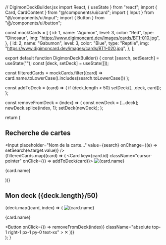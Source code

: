 // DigimonDeckBuilder.jsx
import React, { useState } from "react";
import { Card, CardContent } from "@/components/ui/card";
import { Input } from "@/components/ui/input";
import { Button } from "@/components/ui/button";

const mockCards = [
  {
    id: 1,
    name: "Agumon",
    level: 3,
    color: "Red",
    type: "Dinosaur",
    img: "https://www.digimoncard.dev/images/cards/BT1-010.jpg",
  },
  {
    id: 2,
    name: "Gabumon",
    level: 3,
    color: "Blue",
    type: "Reptile",
    img: "https://www.digimoncard.dev/images/cards/BT1-020.jpg",
  },
];

export default function DigimonDeckBuilder() {
  const [search, setSearch] = useState("");
  const [deck, setDeck] = useState([]);

  const filteredCards = mockCards.filter((card) =>
    card.name.toLowerCase().includes(search.toLowerCase())
  );

  const addToDeck = (card) => {
    if (deck.length < 50) setDeck([...deck, card]);
  };

  const removeFromDeck = (index) => {
    const newDeck = [...deck];
    newDeck.splice(index, 1);
    setDeck(newDeck);
  };

  return (
    <div className="p-4 grid grid-cols-1 md:grid-cols-2 gap-6">
      <div>
        <h2 className="text-xl font-bold mb-2">Recherche de cartes</h2>
        <Input
          placeholder="Nom de la carte..."
          value={search}
          onChange={(e) => setSearch(e.target.value)}
        />
        <div className="grid grid-cols-2 gap-4 mt-4">
          {filteredCards.map((card) => (
            <Card key={card.id} className="cursor-pointer" onClick={() => addToDeck(card)}>
              <CardContent className="p-2">
                <img src={card.img} alt={card.name} className="rounded-xl" />
                <p className="text-sm text-center mt-1">{card.name}</p>
              </CardContent>
            </Card>
          ))}
        </div>
      </div>
      <div>
        <h2 className="text-xl font-bold mb-2">Mon deck ({deck.length}/50)</h2>
        <div className="grid grid-cols-2 gap-4">
          {deck.map((card, index) => (
            <Card key={index} className="relative">
              <CardContent className="p-2">
                <img src={card.img} alt={card.name} className="rounded-xl" />
                <p className="text-sm text-center mt-1">{card.name}</p>
                <Button
                  onClick={() => removeFromDeck(index)}
                  className="absolute top-1 right-1 px-1 py-0 text-xs"
                >
                  ✕
                </Button>
              </CardContent>
            </Card>
          ))}
        </div>
      </div>
    </div>
  );
}

